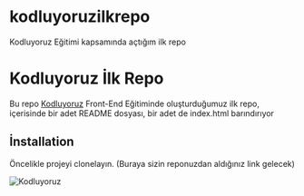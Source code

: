 # kodluyoruzilkrepo
Kodluyoruz Eğitimi kapsamında açtığım ilk repo

# **Kodluyoruz İlk Repo**
Bu repo [Kodluyoruz](https://kodluyoruz.org) Front-End Eğitiminde oluşturduğumuz ilk repo, içerisinde bir adet README dosyası, bir adet de index.html  barındırıyor
## **İnstallation**
Öncelikle projeyi clonelayın. (Buraya sizin reponuzdan aldığınız link gelecek)

![Kodluyoruz](https://picsum.photos/200/300)
